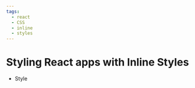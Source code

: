 ```yaml
---
tags:
  - react
  - CSS
  - inline
  - styles
---
```

# Styling React apps with Inline Styles
* Style